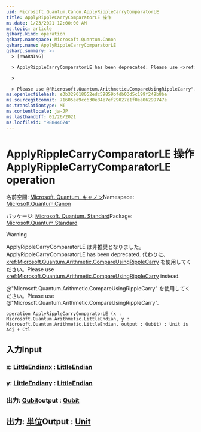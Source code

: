 ```yaml
---
uid: Microsoft.Quantum.Canon.ApplyRippleCarryComparatorLE
title: ApplyRippleCarryComparatorLE 操作
ms.date: 1/23/2021 12:00:00 AM
ms.topic: article
qsharp.kind: operation
qsharp.namespace: Microsoft.Quantum.Canon
qsharp.name: ApplyRippleCarryComparatorLE
qsharp.summary: >-
  > [!WARNING]

  > ApplyRippleCarryComparatorLE has been deprecated. Please use <xref:Microsoft.Quantum.Arithmetic.CompareUsingRippleCarry> instead.

  >

  > Please use @"Microsoft.Quantum.Arithmetic.CompareUsingRippleCarry".
ms.openlocfilehash: e3b329018052edc59859bfdb03d5c199f249b8ba
ms.sourcegitcommit: 71605ea9cc630e84e7ef29027e1f0ea06299747e
ms.translationtype: MT
ms.contentlocale: ja-JP
ms.lasthandoff: 01/26/2021
ms.locfileid: "98844674"
---
```

# <a name="applyripplecarrycomparatorle-operation"></a><span data-ttu-id="31dfb-102">ApplyRippleCarryComparatorLE 操作</span><span class="sxs-lookup"><span data-stu-id="31dfb-102">ApplyRippleCarryComparatorLE operation</span></span>

<span data-ttu-id="31dfb-103">名前空間: [Microsoft. Quantum. キャノン](xref:Microsoft.Quantum.Canon)</span><span class="sxs-lookup"><span data-stu-id="31dfb-103">Namespace: [Microsoft.Quantum.Canon](xref:Microsoft.Quantum.Canon)</span></span>

<span data-ttu-id="31dfb-104">パッケージ: [Microsoft. Quantum. Standard](https://nuget.org/packages/Microsoft.Quantum.Standard)</span><span class="sxs-lookup"><span data-stu-id="31dfb-104">Package: [Microsoft.Quantum.Standard](https://nuget.org/packages/Microsoft.Quantum.Standard)</span></span>


> [!WARNING]
> <span data-ttu-id="31dfb-105">ApplyRippleCarryComparatorLE は非推奨となりました。</span><span class="sxs-lookup"><span data-stu-id="31dfb-105">ApplyRippleCarryComparatorLE has been deprecated.</span></span> <span data-ttu-id="31dfb-106">代わりに、<xref:Microsoft.Quantum.Arithmetic.CompareUsingRippleCarry> を使用してください。</span><span class="sxs-lookup"><span data-stu-id="31dfb-106">Please use <xref:Microsoft.Quantum.Arithmetic.CompareUsingRippleCarry> instead.</span></span>
>
> <span data-ttu-id="31dfb-107">@"Microsoft.Quantum.Arithmetic.CompareUsingRippleCarry" を使用してください。</span><span class="sxs-lookup"><span data-stu-id="31dfb-107">Please use @"Microsoft.Quantum.Arithmetic.CompareUsingRippleCarry".</span></span>



```qsharp
operation ApplyRippleCarryComparatorLE (x : Microsoft.Quantum.Arithmetic.LittleEndian, y : Microsoft.Quantum.Arithmetic.LittleEndian, output : Qubit) : Unit is Adj + Ctl
```


## <a name="input"></a><span data-ttu-id="31dfb-108">入力</span><span class="sxs-lookup"><span data-stu-id="31dfb-108">Input</span></span>

### <a name="x--littleendian"></a><span data-ttu-id="31dfb-109">x: [LittleEndian](xref:Microsoft.Quantum.Arithmetic.LittleEndian)</span><span class="sxs-lookup"><span data-stu-id="31dfb-109">x : [LittleEndian](xref:Microsoft.Quantum.Arithmetic.LittleEndian)</span></span>




### <a name="y--littleendian"></a><span data-ttu-id="31dfb-110">y: [LittleEndian](xref:Microsoft.Quantum.Arithmetic.LittleEndian)</span><span class="sxs-lookup"><span data-stu-id="31dfb-110">y : [LittleEndian](xref:Microsoft.Quantum.Arithmetic.LittleEndian)</span></span>




### <a name="output--qubit"></a><span data-ttu-id="31dfb-111">出力: [Qubit](xref:microsoft.quantum.lang-ref.qubit)</span><span class="sxs-lookup"><span data-stu-id="31dfb-111">output : [Qubit](xref:microsoft.quantum.lang-ref.qubit)</span></span>





## <a name="output--unit"></a><span data-ttu-id="31dfb-112">出力: [単位](xref:microsoft.quantum.lang-ref.unit)</span><span class="sxs-lookup"><span data-stu-id="31dfb-112">Output : [Unit](xref:microsoft.quantum.lang-ref.unit)</span></span>

